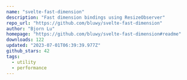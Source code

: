 ```yaml
---
name: "svelte-fast-dimension"
description: "Fast dimension bindings using ResizeObserver"
repo_url: "https://github.com/bluwy/svelte-fast-dimension"
author: "Bjorn Lu"
homepage: "https://github.com/bluwy/svelte-fast-dimension#readme"
downloads: 122
updated: "2023-07-01T06:39:39.977Z"
github_stars: 42
tags: 
  - utility
  - performance
---
```

